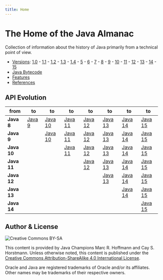 ```yaml
---
title: Home
---
```


# The Home of the Java Almanac

Collection of information about the history of Java primarily from a technical point of view.

* [Versions](jdk): [1.0](jdk/1.0) -
  [1.1](jdk/1.1) -
  [1.2](jdk/1.2) -
  [1.3](jdk/1.3) -
  [1.4](jdk/1.4) -
  [5](jdk/5) -
  [6](jdk/6) -
  [7](jdk/7) -
  [8](jdk/8) -
  [9](jdk/9) -
  [10](jdk/10) -
  [11](jdk/11) -
  [12](jdk/12) -
  [13](jdk/13) -
  [14](jdk/14) -
  [15](jdk/15)
* [Java Bytecode](bytecode)
* [Features](features)
* [References](references)


## API Evolution

| from       | to | to | to | to | to | to | to |
|------------|----|----|----|----|----|----|----|
| **Java 8** | [Java 9](jdk/9/apidiff/8) | [Java 10](jdk/10/apidiff/8) | [Java 11](jdk/11/apidiff/8) | [Java 12](jdk/12/apidiff/8) | [Java 13](jdk/13/apidiff/8) | [Java 14](jdk/14/apidiff/8) | [Java 15](jdk/15/apidiff/8) |
| **Java 9** | | [Java 10](jdk/10/apidiff/9) | [Java 11](jdk/11/apidiff/9) | [Java 12](jdk/12/apidiff/9) | [Java 13](jdk/13/apidiff/9) | [Java 14](jdk/14/apidiff/9) | [Java 15](jdk/15/apidiff/9) |
| **Java 10** | | | [Java 11](jdk/11/apidiff/10) | [Java 12](jdk/12/apidiff/10) | [Java 13](jdk/13/apidiff/10) | [Java 14](jdk/14/apidiff/10) | [Java 15](jdk/15/apidiff/10) |
| **Java 11** | | | | [Java 12](jdk/12/apidiff/11) | [Java 13](jdk/13/apidiff/11) | [Java 14](jdk/14/apidiff/11) | [Java 15](jdk/15/apidiff/11) |
| **Java 12** | | | | | [Java 13](jdk/13/apidiff/12) | [Java 14](jdk/14/apidiff/12) | [Java 15](jdk/15/apidiff/12) |
| **Java 13** | | | | | | [Java 14](jdk/14/apidiff/13) | [Java 15](jdk/15/apidiff/13) |
| **Java 14** | | | | | | | [Java 15](jdk/15/apidiff/14) |


## Author & License

![Creative Commons BY-SA](/img/cc-by-sa.png)

This content is provided by Java Champions Marc R. Hoffmann and Cay S. Horstmann.
Unless otherwise noted, this content is published under the
[Creative Commons Attribution-ShareAlike 4.0 International License](http://creativecommons.org/licenses/by-sa/4.0/).

Oracle and Java are registered trademarks of Oracle and/or its affiliates.
Other names may be trademarks of their respective owners.